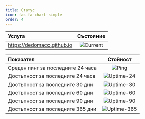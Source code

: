 ```yaml
---
title: Статус
icon: fas fa-chart-simple
order: 4
---
```


| Услуга                     | Състояние                                     |
|:---------------------------|:--------------------------------------------: |
| https://dedomaco.github.io | ![Current](https://uptime.tinyserver.eu/api/badge/102/status?style=for-the-badge) |

| Показател                             |Стойност                                             |
|:--------------------------------------|:---------------------------------------------------:|
| Среден пинг за последните 24 часа   |![Ping](https://uptime.tinyserver.eu/api/badge/1/ping) |
| Достъпност за последните 24 часа      |![Uptime-24](https://uptime.tinyserver.eu/api/badge/102/uptime/24)|
| Достъпност за последните 30 дни       |![Uptime-30](https://uptime.tinyserver.eu/api/badge/102/uptime/720?label=30&labelSuffix=d)|
| Достъпност за последните 60 дни       |![Uptime-60](https://uptime.tinyserver.eu/api/badge/102/uptime/1440?label=60&labelSuffix=d)|
| Достъпност за последните 90 дни       |![Uptime-90](https://uptime.tinyserver.eu/api/badge/102/uptime/2160?label=90&labelSuffix=d)|
| Достъпност за последните 365 дни      |![Uptime-365](https://uptime.tinyserver.eu/api/badge/102/uptime/8760?label=365&labelSuffix=d)|
